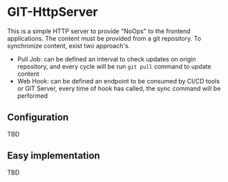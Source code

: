 # GIT-HttpServer

This is a simple HTTP server to provide "NoOps" to the frontend applications.
The content must be provided from a git repository. To synchronize content, exist
two approach's. 
- Pull Job: can be defined an interval to check updates on origin repository, and every cycle will be run ```git pull``` command to update content
- Web Hook: can be defined an endpoint to be consumed by CI/CD tools or GIT Server, every time of hook has called, the sync command will be performed

## Configuration

TBD

## Easy implementation

TBD